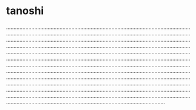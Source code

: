 # tanoshi
...........................................................................................................................................................................................................................................................................................................................................................................................................................................................................................................................................................................................................................................................................................................................................................................................................................................................................................................................................................................................................................................................................................................................................................................................................................................................................................................................................................................................................................................................................................................................................................................................................................................................